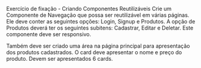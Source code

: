 Exercício de fixação - Criando Componentes Reutilizáveis
Crie um Componente de Navegação que possa ser reutilizável em várias páginas. Ele deve conter as seguintes opções: Login, Signup e Produtos. A opção de Produtos deverá ter os seguintes subitens: Cadastrar, Editar e Deletar.  Este componente deve ser responsivo. 

Também deve ser criado uma área na página principal para apresentação dos produtos cadastrados. O card deve apresentar o nome e preço do produto. Devem ser apresentados 6 cards.